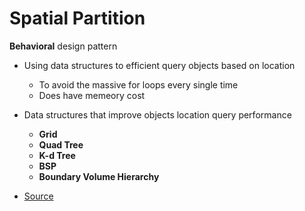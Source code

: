 # Spatial Partition

**Behavioral** design pattern

- Using data structures to efficient query objects based on location

  - To avoid the massive for loops every single time
  - Does have memeory cost

- Data structures that improve objects location query performance

  - **Grid**
  - **Quad Tree**
  - **K-d Tree**
  - **BSP**
  - **Boundary Volume Hierarchy**

- [Source](https://java-design-patterns.com/patterns/spatial-partition/)
